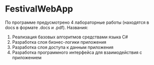 # FestivalWebApp

По программе предусмотрено 4 лабораторные работы (находятся в docs в формате .docs и .pdf). Названия:


1. Реализация базовых алгоритмов средствами языка C#
2. Разработка слоя бизнес-логики приложения
3. Разработка слоя доступа к данным приложения
4. Разработка программного интерфейса для взаимодействия с приложением
